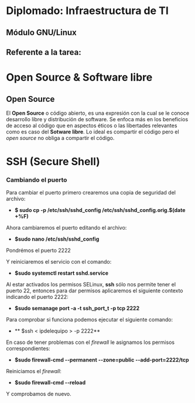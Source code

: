 # Diplomado: Infraestructura de TI
## Módulo GNU/Linux

## Referente a la tarea:


# Open Source & Software libre

## Open Source

El **Open Source** o código abierto, es una expresión con la cual se le conoce desarrollo libre y distribución de software.
Se enfoca más en los beneficios de acceso al código que en aspectos éticos o las libertades relevantes como es caso del **Sotware libre**. Lo ideal es compartir el código pero el *open source* no obliga a compartir el código.


# SSH (Secure Shell)

### Cambiando el puerto

Para cambiar el puerto primero crearemos una copia de seguridad del archivo:

 - **$ sudo cp -p /etc/ssh/sshd_config /etc/ssh/sshd_config.orig.$(date +%F)**

Ahora cambiaremos el puerto editando el archivo:

 - **$sudo nano /etc/ssh/sshd_config**        

Pondrémos el puerto 2222

Y reiniciaremos el servicio con el comando:

 - **$sudo systemctl restart sshd.service**

Al estar activados los permisos SELinux, **ssh** sólo nos permite tener el puerto 22, entonces para dar permisos aplicaremos el siguiente contexto indicando el puerto 2222:

 - **$sudo semanage port  -a  -t  ssh_port_t  -p  tcp  2222**

 Para comprobar si funciona podemos ejecutar el siguiente comando:

 - ** $ssh < ipdelequipo > -p 2222**

En caso de tener problemas con el *firewall* le asignamos los permisos correspondientes:

 - **$sudo firewall-cmd --permanent --zone=public --add-port=2222/tcp**

Reiniciamos el *firewall*:

 - **$sudo firewall-cmd  --reload**

Y comprobamos de nuevo.
